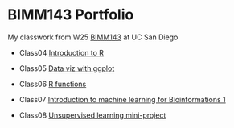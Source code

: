# BIMM143 Portfolio

My classwork from W25 [BIMM143](https://github.com/kangssion/bimm143_github) at UC San Diego

- Class04 [Introduction to R](https://github.com/kangssion/bimm143_github/blob/main/class04/SKangBIMM143Lab04.pdf)

- Class05 [Data viz with ggplot](https://htmlpreview.github.io/?https://raw.githubusercontent.com/kangssion/bimm143_github/refs/heads/main/class05/class05.html)

- Class06 [R functions](https://htmlpreview.github.io/?https://raw.githubusercontent.com/kangssion/bimm143_github/refs/heads/main/class06/class06.html)

- Class07 [Introduction to machine learning for Bioinformations 1](https://htmlpreview.github.io/?https://raw.githubusercontent.com/kangssion/bimm143_github/refs/heads/main/class07/class07.html)

- Class08 [Unsupervised learning mini-project](https://htmlpreview.github.io/?https://raw.githubusercontent.com/kangssion/bimm143_github/refs/heads/main/class08/class08.html)

